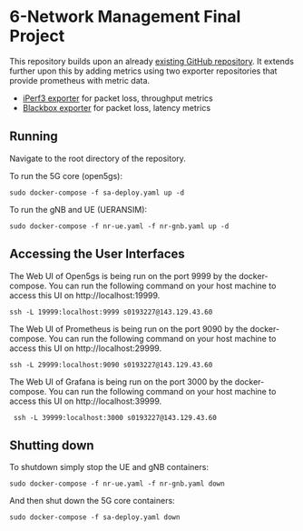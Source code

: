 # 6-Network Management Final Project
This repository builds upon an already  [existing GitHub repository](https://github.com/herlesupreeth/docker_open5gs#). It extends further upon this by adding metrics using two exporter repositories that provide prometheus with metric data.
- [iPerf3 exporter](https://github.com/edgard/iperf3_exporter) for packet loss, throughput metrics
- [Blackbox exporter](https://github.com/prometheus/blackbox_exporter/tree/master?tab=readme-ov-file) for packet loss, latency metrics

## Running
Navigate to the root directory of the repository.

To run the 5G core (open5gs):
```
sudo docker-compose -f sa-deploy.yaml up -d
```

To run the gNB and UE (UERANSIM):
```
sudo docker-compose -f nr-ue.yaml -f nr-gnb.yaml up -d
```

## Accessing the User Interfaces

The Web UI of Open5gs is being run on the port 9999 by the docker-compose. You can run the following command on your host machine to access this UI on http://localhost:19999.
```
ssh -L 19999:localhost:9999 s0193227@143.129.43.60
```

The Web UI of Prometheus is being run on the port 9090 by the docker-compose. You can run the following command on your host machine to access this UI on http://localhost:29999.
```
ssh -L 29999:localhost:9090 s0193227@143.129.43.60
```

The Web UI of Grafana is being run on the port 3000 by the docker-compose. You can run the following command on your host machine to access this UI on http://localhost:39999.
```
 ssh -L 39999:localhost:3000 s0193227@143.129.43.60
```

## Shutting down
To shutdown simply stop the UE and gNB containers:
```
sudo docker-compose -f nr-ue.yaml -f nr-gnb.yaml down
```

And then shut down the 5G core containers:
```
sudo docker-compose -f sa-deploy.yaml down
```
